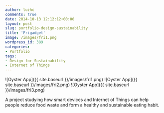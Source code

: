 ```yaml
---
author: luzhc
comments: true
date: 2014-10-13 12:12:12+00:00
layout: post
slug: portfolio-design-sustainability
title: 'Frigadget'
image: /images/fri1.png
wordpress_id: 389
categories:
- Portfolio
tags:
- Design for Sustainability
- Internet of Things
---
```


![Oyster App]({{ site.baseurl }}/images/fri1.png)
![Oyster App]({{ site.baseurl }}/images/fri2.png)
![Oyster App]({{ site.baseurl }}/images/fri3.png)

<p>A project studying how smart devices and Internet of Things can help people reduce food waste and form a healthy and sustainable eating habit.</p>
